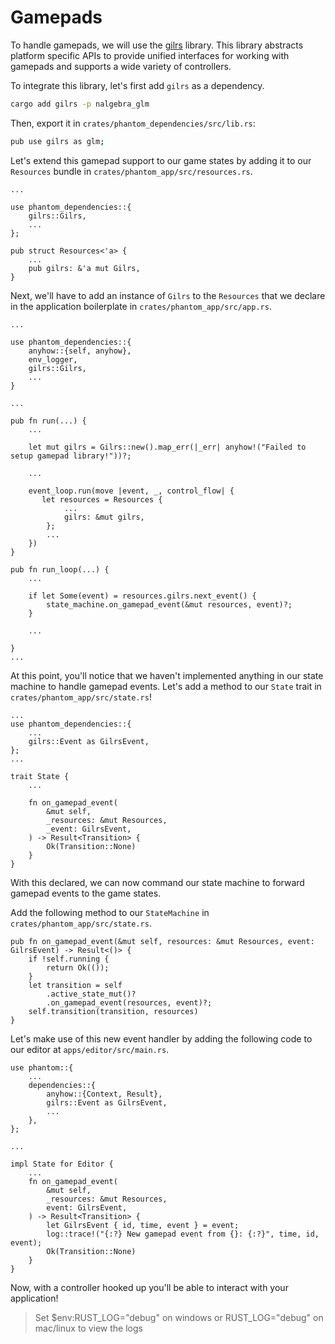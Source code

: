 # Gamepads

To handle gamepads, we will use the [gilrs](https://gitlab.com/gilrs-project/gilrs) library. This library abstracts platform specific APIs to provide unified interfaces for working with gamepads and supports a wide variety of controllers.

To integrate this library, let's first add `gilrs` as a dependency.

```bash
cargo add gilrs -p nalgebra_glm
```

Then, export it in `crates/phantom_dependencies/src/lib.rs`:

```bash
pub use gilrs as glm;
```

Let's extend this gamepad support to our game states by adding it to our `Resources` bundle in `crates/phantom_app/src/resources.rs`.

```rust,noplaypen
...

use phantom_dependencies::{
    gilrs::Gilrs,
    ...
};

pub struct Resources<'a> {
    ...
    pub gilrs: &'a mut Gilrs,
}
```

Next, we'll have to add an instance of `Gilrs` to the `Resources` that we declare in the application boilerplate in `crates/phantom_app/src/app.rs`.

```rust,noplaypen
...

use phantom_dependencies::{
    anyhow::{self, anyhow},
    env_logger,
    gilrs::Gilrs,
    ...
}

...

pub fn run(...) {
    ...

    let mut gilrs = Gilrs::new().map_err(|_err| anyhow!("Failed to setup gamepad library!"))?;

    ...

    event_loop.run(move |event, _, control_flow| {
       let resources = Resources {
            ...
            gilrs: &mut gilrs,
        };  
        ...
    })
}

pub fn run_loop(...) {
    ...

    if let Some(event) = resources.gilrs.next_event() {
        state_machine.on_gamepad_event(&mut resources, event)?;
    }

    ...

}
...
```

At this point, you'll notice that we haven't implemented anything in our state machine to handle gamepad events. Let's add a method to our `State` trait in `crates/phantom_app/src/state.rs`!

```rust,noplaypen
...
use phantom_dependencies::{
    ...
    gilrs::Event as GilrsEvent,
};
...

trait State {
    ...

    fn on_gamepad_event(
        &mut self,
        _resources: &mut Resources,
        _event: GilrsEvent,
    ) -> Result<Transition> {
        Ok(Transition::None)
    }
}
```

With this declared, we can now command our state machine to forward gamepad events to the game states.

Add the following method to our `StateMachine` in `crates/phantom_app/src/state.rs`.

```rust,noplaypen
pub fn on_gamepad_event(&mut self, resources: &mut Resources, event: GilrsEvent) -> Result<()> {
    if !self.running {
        return Ok(());
    }
    let transition = self
        .active_state_mut()?
        .on_gamepad_event(resources, event)?;
    self.transition(transition, resources)
}
```

Let's make use of this new event handler by adding the following code to our editor at `apps/editor/src/main.rs`.

```rust,noplaypen
use phantom::{
    ...
    dependencies::{
        anyhow::{Context, Result},
        gilrs::Event as GilrsEvent,
        ...
    },
};

...

impl State for Editor {
    ...
    fn on_gamepad_event(
        &mut self,
        _resources: &mut Resources,
        event: GilrsEvent,
    ) -> Result<Transition> {
        let GilrsEvent { id, time, event } = event;
        log::trace!("{:?} New gamepad event from {}: {:?}", time, id, event);
        Ok(Transition::None)
    }
}
```

Now, with a controller hooked up you'll be able to interact with your application!

> Set $env:RUST_LOG="debug" on windows or RUST_LOG="debug" on mac/linux to view the logs
